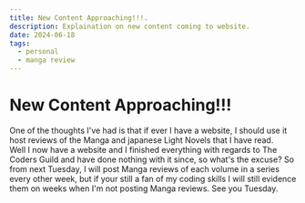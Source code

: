 ```yaml
---
title: New Content Approaching!!!.
description: Explaination on new content coming to website.
date: 2024-06-18 
tags:
  - personal
  - manga review
---
```


<div class="container fluid">
  <h1 class="col align-self-center">New Content Approaching!!!</h1>
  <div class="row justify-content-center">
    <p class="col-8">
    One of the thoughts I've had is that if ever I have a website, I should use it host reviews of the Manga and japanese Light Novels that I have read. <br />
    Well I now have a website and I finished everything with regards to The Coders Guild and have done nothing with it since,  so what's the excuse? So from next Tuesday, I will post Manga reviews of each volume in a series every other week, but if your still a fan of my coding skills I will still evidence them on weeks when I'm not posting Manga reviews. See you Tuesday.
    </p>
  </div>
</div>